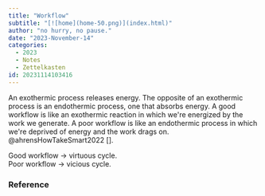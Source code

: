 ```yaml
---
title: "Workflow"
subtitle: "[![home](home-50.png)](index.html)"
author: "no hurry, no pause."
date: "2023-November-14"
categories:
  - 2023
  - Notes
  - Zettelkasten
id: 20231114103416
---
```


An exothermic process releases energy. The opposite of an exothermic process is an endothermic process, one that absorbs energy. A good workflow is like an exothermic reaction in which we're energized by the work we generate. A poor workflow is like an endothermic process in which we're deprived of energy and the work drags on.  @ahrensHowTakeSmart2022 [].

Good workflow → virtuous cycle.\
Poor workflow → vicious cycle.

### Reference
